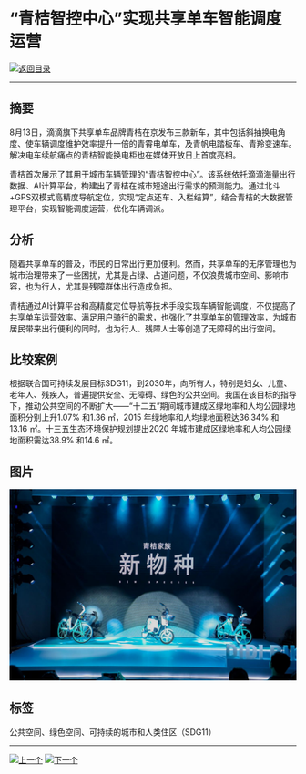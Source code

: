 # “青桔智控中心”实现共享单车智能调度运营

[![返回目录](http://img.shields.io/badge/点击-返回目录-875A7B.svg?style=flat&colorA=8F8F8F)](/)

----------

## 摘要

8月13日，滴滴旗下共享单车品牌青桔在京发布三款新车，其中包括斜抽换电角度、使车辆调度维护效率提升一倍的青霄电单车，及青帆电踏板车、青羚变速车。解决电车续航痛点的青桔智能换电柜也在媒体开放日上首度亮相。

青桔首次展示了其用于城市车辆管理的“青桔智控中心”。该系统依托滴滴海量出行数据、AI计算平台，构建出了青桔在城市短途出行需求的预测能力。通过北斗+GPS双模式高精度导航定位，实现“定点还车、入栏结算”，结合青桔的大数据管理平台，实现智能调度运营，优化车辆调派。


## 分析

随着共享单车的普及，市民的日常出行更加便利。然而，共享单车的无序管理也为城市治理带来了一些困扰，尤其是占绿、占道问题，不仅浪费城市空间、影响市容，也为行人，尤其是残障群体出行造成负担。

青桔通过AI计算平台和高精度定位导航等技术手段实现车辆智能调度，不仅提高了共享单车运营效率、满足用户骑行的需求，也强化了共享单车的管理效率，为城市居民带来出行便利的同时，也为行人、残障人士等创造了无障碍的出行空间。


## 比较案例


根据联合国可持续发展目标SDG11，到2030年，向所有人，特别是妇女、儿童、老年人、残疾人，普遍提供安全、无障碍、绿色的公共空间。我国在该目标的指导下，推动公共空间的不断扩大——“十二五”期间城市建成区绿地率和人均公园绿地面积分别上升1.07% 和1.36 ㎡，2015 年绿地率和人均绿地面积达36.34% 和13.16 ㎡。十三五生态环境保护规划提出2020 年城市建成区绿地率和人均公园绿地面积需达38.9% 和14.6 ㎡。


## 图片

![图片](11.5.1.jpg)


## 标签

公共空间、绿色空间、可持续的城市和人类住区（SDG11）


----------

 [![上一个](http://img.shields.io/badge/查看-上一个-875A7B.svg?style=flat&colorA=8F8F8F)](https://doc.shanghaiopen.org.cn/case/11/4.html)
 [![下一个](http://img.shields.io/badge/查看-下一个-875A7B.svg?style=flat&colorA=8F8F8F)](https://doc.shanghaiopen.org.cn/case/11/7.html)
 
 
